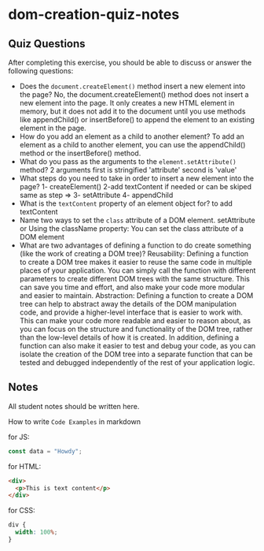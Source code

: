 # dom-creation-quiz-notes

## Quiz Questions

After completing this exercise, you should be able to discuss or answer the following questions:

- Does the `document.createElement()` method insert a new element into the page?
No, the document.createElement() method does not insert a new element into the page. It only creates a new HTML element in memory, but it does not add it to the document until you use methods like appendChild() or insertBefore() to append the element to an existing element in the page.
- How do you add an element as a child to another element?
To add an element as a child to another element, you can use the appendChild() method or the insertBefore() method.
- What do you pass as the arguments to the `element.setAttribute()` method?
2 arguments first is stringified 'attribute' second is 'value'
- What steps do you need to take in order to insert a new element into the page?
1- createElement() 2-add textContent if needed or can be skiped same as step => 3- setAttribute 4- appendChild
- What is the `textContent` property of an element object for?
to add textContent
- Name two ways to set the `class` attribute of a DOM element.
setAttribute or Using the className property: You can set the class attribute of a DOM element
- What are two advantages of defining a function to do create something (like the work of creating a DOM tree)?
Reusability: Defining a function to create a DOM tree makes it easier to reuse the same code in multiple places of your application. You can simply call the function with different parameters to create different DOM trees with the same structure. This can save you time and effort, and also make your code more modular and easier to maintain.
Abstraction: Defining a function to create a DOM tree can help to abstract away the details of the DOM manipulation code, and provide a higher-level interface that is easier to work with. This can make your code more readable and easier to reason about, as you can focus on the structure and functionality of the DOM tree, rather than the low-level details of how it is created.
In addition, defining a function can also make it easier to test and debug your code, as you can isolate the creation of the DOM tree into a separate function that can be tested and debugged independently of the rest of your application logic.

## Notes

All student notes should be written here.


How to write `Code Examples` in markdown

for JS:

```javascript
const data = "Howdy";
```

for HTML:

```html
<div>
  <p>This is text content</p>
</div>
```

for CSS:

```css
div {
  width: 100%;
}
```
